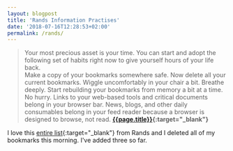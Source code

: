 ```yaml
---
layout: blogpost
title: 'Rands Information Practises'
date: '2018-07-16T12:28:53+02:00'
permalink: /rands/
---
```

>Your most precious asset is your time. You can start and adopt the following set of habits right now to give yourself hours of your life back.<br />
Make a copy of your bookmarks somewhere safe. Now delete all your current bookmarks. Wiggle uncomfortably in your chair a bit. Breathe deeply.
Start rebuilding your bookmarks from memory a bit at a time. No hurry. Links to your web-based tools and critical documents belong in your browser bar. News, blogs, and other daily consumables belong in your feed reader because a browser is designed to browse, not read.
**[{{page.title}}](http://randsinrepose.com/archives/rands-information-practices/){:target="_blank"}**

I love this [entire list](http://randsinrepose.com/archives/rands-information-practices/){:target="_blank"} from Rands and I deleted all of my bookmarks this morning. I've added three so far. 
